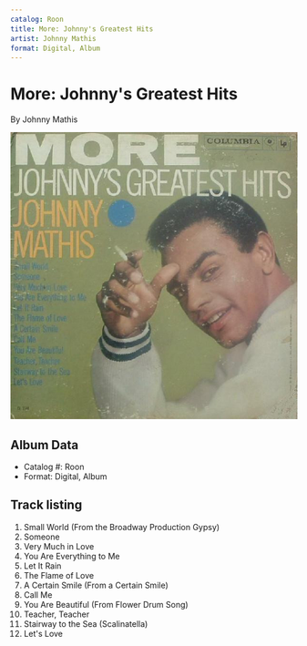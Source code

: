 ```yaml
---
catalog: Roon
title: More: Johnny's Greatest Hits
artist: Johnny Mathis
format: Digital, Album
---
```


# More: Johnny's Greatest Hits

By Johnny Mathis

![](../../assets/albumcovers/Johnny_Mathis-More-_Johnnys_Greatest_Hits.png)

## Album Data

- Catalog #: Roon
- Format: Digital, Album


## Track listing


1. Small World (From the Broadway Production Gypsy)
2. Someone
3. Very Much in Love
4. You Are Everything to Me
5. Let It Rain
6. The Flame of Love
7. A Certain Smile (From a Certain Smile)
8. Call Me
9. You Are Beautiful (From Flower Drum Song)
10. Teacher, Teacher
11. Stairway to the Sea (Scalinatella)
12. Let's Love

